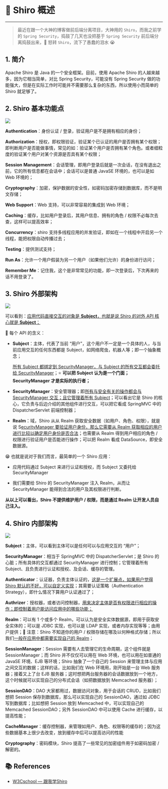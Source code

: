 # 🚝 Shiro 概述

---

> 最近在跟一个大神的博客做前后端分离项目，大神用的 `Shiro`，而我之前学的 `Spring Security`，捣鼓了几天也没把基于 `Spring Security` 前后端分离捣鼓出来，👿 怒转 `Shiro`，流下了愚蠢的泪水 😭

## 1. 简介

Apache Shiro 是 Java 的一个安全框架。目前，使用 Apache Shiro 的人越来越多，因为它相当简单，对比 Spring Security，可能没有 Spring Security 做的功能强大，但是在实际工作时可能并不需要那么复杂的东西，所以使用小而简单的 Shiro 就足够了。

## 2. Shiro 基本功能点

![](https://gitee.com/veal98/images/raw/master/img/20200812212249.png)

**Authentication**：身份认证 / 登录，验证用户是不是拥有相应的身份；

**Authorization**：授权，即权限验证，验证某个已认证的用户是否拥有某个权限；即判断用户是否能做事情，常见的如：验证某个用户是否拥有某个角色。或者细粒度的验证某个用户对某个资源是否具有某个权限；

**Session** **Management**：会话管理，即用户登录后就是一次会话，在没有退出之前，它的所有信息都在会话中；会话可以是普通 JavaSE 环境的，也可以是如 Web 环境的；

**Cryptography**：加密，保护数据的安全性，如密码加密存储到数据库，而不是明文存储；

**Web Support**：Web 支持，可以非常容易的集成到 Web 环境；

**Caching**：缓存，比如用户登录后，其用户信息、拥有的角色 / 权限不必每次去查，这样可以提高效率；

**Concurrency**：shiro 支持多线程应用的并发验证，即如在一个线程中开启另一个线程，能把权限自动传播过去；

**Testing**：提供测试支持；

**Run As**：允许一个用户假装为另一个用户（如果他们允许）的身份进行访问；

**Remember Me**：记住我，这个是非常常见的功能，即一次登录后，下次再来的话不用登录了。

## 3. Shiro 外部架构

![](https://gitee.com/veal98/images/raw/master/img/20200812212821.png)

可以看到：<u>应用代码直接交互的对象是 **Subject**，也就是说 Shiro 的对外 API 核心就是 **Subject**；</u>

💠 每个 API 的含义：

- **Subject**：主体，代表了当前 “用户”，这个用户不一定是一个具体的人，与当前应用交互的任何东西都是 Subject，如网络爬虫，机器人等；即一个抽象概念；

  <u>所有 Subject 都绑定到 SecurityManager，与 Subject 的所有交互都会委托给 SecurityManager</u>；⭐  **可以把 Subject 认为是一个门面；SecurityManager 才是实际的执行者；**

- **SecurityManager**：安全管理器；即<u>所有与安全有关的操作都会与 SecurityManager 交互；且它管理着所有 Subject</u>；可以看出它是 Shiro 的核心，它负责与后边介绍的其他组件进行交互，可以把它看成 SpringMVC 中的 DispatcherServlet 前端控制器；

- **Realm**：域，Shiro 从从 Realm 获取安全数据（如用户、角色、权限），就是说 S<u>ecurityManager 要验证用户身份，那么它需要从 Realm 获取相应的用户进行比较以确定用户身份是否合法</u>；也需要从 Realm 得到用户相应的角色 / 权限进行验证用户是否能进行操作；可以把 Realm 看成 DataSource，即安全数据源。

😁 也就是说对于我们而言，最简单的一个 Shiro 应用：

- 应用代码通过 Subject 来进行认证和授权，而 Subject 又委托给 SecurityManager

- 我们需要给 Shiro 的 SecurityManager 注入 Realm，从而让 SecurityManager 能得到合法的用户及其权限进行判断。

**从以上可以看出，Shiro 不提供维护用户 / 权限，而是通过 Realm 让开发人员自己注入。**

## 4. Shiro 内部架构

![](https://gitee.com/veal98/images/raw/master/img/20200812214235.png)

**Subject**：主体，可以看到主体可以是任何可以与应用交互的 “用户”；

**SecurityManager**：相当于 SpringMVC 中的 DispatcherServlet；是 Shiro 的心脏；所有具体的交互都通过 SecurityManager 进行控制；它管理着所有 Subject、且负责进行认证和授权、及会话、缓存的管理。

**Authenticator**：认证器，负责主体认证的，<u>这是一个扩展点，如果用户觉得 Shiro 默认的不好，可以自定义实现</u>；其需要认证策略（Authentication Strategy），即什么情况下算用户认证通过了；

**Authrizer**：授权器，或者访问控制器，<u>用来决定主体是否有权限进行相应的操作；即控制着用户能访问应用中的哪些功能；</u>

**Realm**：可以有 1 个或多个 Realm，可以认为是安全实体数据源，即用于获取安全实体的；可以是 JDBC 实现，也可以是 LDAP 实现，或者内存实现等等；由用户提供；🚨 注意：Shiro 不知道你的用户 / 权限存储在哪及以何种格式存储；所以我们<u>一般在应用中都需要实现自己的 Realm</u>；

**SessionManager**：Session 需要有人去管理它的生命周期，这个组件就是 SessionManager；而 Shiro 并不仅仅可以用在 Web 环境，也可以用在如普通的 JavaSE 环境、EJB 等环境；Shiro 抽象了一个自己的 Session 来管理主体与应用之间交互的数据；这样的话，比如我们在 Web 环境用，刚开始是一台 Web 服务器；接着又上了台 EJB 服务器；这时想把两台服务器的会话数据放到一个地方，这个时候就可以实现自己的分布式会话（如把数据放到 Memcached 服务器）；

**SessionDAO**：DAO 大家都用过，数据访问对象，用于会话的 CRUD，比如我们想把 Session 保存到数据库，那么可以实现自己的 SessionDAO，通过如 JDBC 写到数据库；比如想把 Session 放到 Memcached 中，可以实现自己的 Memcached SessionDAO；另外 SessionDAO 中可以使用 Cache 进行缓存，以提高性能；

**CacheManager**：缓存控制器，来管理如用户、角色、权限等的缓存的；因为这些数据基本上很少去改变，放到缓存中后可以提高访问的性能

**Cryptography**：密码模块，Shiro 提高了一些常见的加密组件用于如密码加密 / 解密的。

## 📚 References

- [W3Cschool — 跟我学Shiro](https://www.w3cschool.cn/shiro/co4m1if2.html)